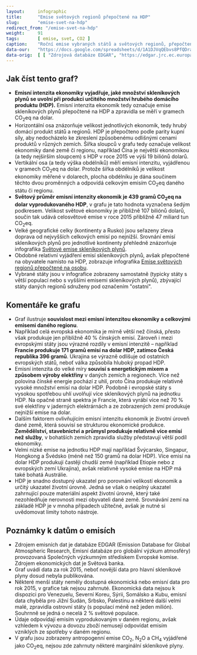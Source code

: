 ```yaml
---
layout:     infographic
title:      "Emise světových regionů přepočtené na HDP"
slug:       "emise-svet-na-hdp"
redirect_from: "/emise-svet-na-hdp"
weight:     91
tags:       [ emise, svet, CO2 ]
caption:    "Roční emise vybraných států a světových regionů, přepočteno v poměru k HDP a srovnáno s celkovou velikostí ekonomiky."
data-our:   "https://docs.google.com/spreadsheets/d/1A1DJVqQEbvs8PfQDrav1i56cfFUIzSL5CAg2jqmXALQ"
data-orig:  [ [ "Zdrojová databáze EDGAR", "https://edgar.jrc.ec.europa.eu/overview.php?v=50_GHG" ] ]
---
```


## Jak číst tento graf?

* <b><glossary id="emisniintenzitaekonomiky">Emisní intenzita ekonomiky</glossary> vyjadřuje, jaké množství <glossary id="antropogennisklenikoveplyny">skleníkových plynů</glossary> se uvolní při produkci určitého množství hrubého domácího produktu (HDP).</b> Emisní intenzita ekonomik tedy označuje emise skleníkových plynů přepočtené na HDP a zpravidla se měří v gramech <glossary id="co2eq">CO<sub>2</sub>eq</glossary> na dolar.
* Horizontální osa znázorňuje velikost jednotlivých ekonomik, tedy hrubý domácí produkt států a regionů. HDP je přepočteno podle parity kupní síly, aby nedocházelo ke zkreslení způsobenému odlišnými cenami produktů v různých zemích. Šířka sloupců v grafu tedy označuje velikost ekonomiky dané země či regionu, například Čína je největší ekonomikou (a tedy nejširším sloupcem) s HDP v roce 2015 ve výši 19 biliónů dolarů.
* Vertikální osa (a tedy výška obdélníků) měří emisní intenzitu, vyjádřenou v gramech CO<sub>2</sub>eq na dolar. Protože šířka obdélníků je velikost ekonomiky měřené v dolarech, plocha obdélníku je dána součinem těchto dvou proměnných a odpovídá celkovým emisím CO<sub>2</sub>eq daného státu či regionu.
* <b>Světový průměr emisní intenzity ekonomik je 439 gramů CO<sub>2</sub>eq na dolar vyprodukovaného HDP</b>, v grafu je tato hodnota vyznačena šedým podkresem. Velikost světové ekonomiky je přibližně 107 biliónů dolarů, součin tak udává celosvětové emise v roce 2015 přibližně 47 miliard tun CO<sub>2</sub>eq.
* Velké geografické celky (kontinenty a Rusko) jsou seřazeny zleva doprava od nejvyšších celkových emisí po nejnižší. Srovnání emisí skleníkových plynů pro jednotlivé kontinenty přehledně znázorňuje infografika [Světové emise skleníkových plynů](/infografiky/emise-svet).
* Obdobné relativní vyjádření emisí skleníkových plynů, avšak přepočtené na obyvatele namísto na HDP, zobrazuje infografika [Emise světových regionů přepočtené na osobu](/infografiky/emise-svet-na-osobu).
* Vybrané státy jsou v infografice zobrazeny samostatně (typicky státy s větší populací nebo s vyššími emisemi skleníkových plynů), zbývající státy daných regionů sdruženy pod označením &quot;ostatní&quot;.

## Komentáře ke grafu

* Graf ilustruje <b>souvislost mezi emisní intenzitou ekonomiky a celkovými emisemi daného regionu</b>.
* Například celá evropská ekonomika je mírně větší než čínská, přesto však produkuje jen přibližně 40 % čínských emisí. Zároveň i mezi evropskými státy jsou výrazné rozdíly v emisní intenzitě – například <b>Francie produkuje 171 gramů emisí na dolar HDP, zatímco Česká republika 396 gramů</b>. Ukrajina se výrazně odlišuje od ostatních evropských států, neboť válka způsobila hluboký propad HDP.
* Emisní intenzita do velké míry <b>souvisí s energetickým mixem a způsobem výroby elektřiny</b> v daných zemích a regionech. Více než polovina čínské energie pochází z uhlí, proto Čína produkuje relativně vysoké množství emisí na dolar HDP. Podobně i evropské státy s vysokou spotřebou uhlí uvolňují více skleníkových plynů na jednotku HDP. Na opačné straně spektra je Francie, která vyrábí více než 70 % své elektřiny v jaderných elektrárnách a ze zobrazených zemí produkuje nejnižší emise na dolar.
* Dalším faktorem ovlivňujícím emisní intenzitu ekonomik je životní úroveň dané země, která souvisí se strukturou ekonomické produkce. <b>Zemědělství, stavebnictví a průmysl produkuje relativně více emisí než služby</b>, v bohatších zemích zpravidla služby představují větší podíl ekonomiky.
* Velmi nízké emise na jednotku HDP mají například Švýcarsko, Singapur, Hongkong a Švédsko (méně než 150 gramů na dolar HDP). Více emisí na dolar HDP produkují častěji chudší země (například Etiopie nebo z evropských zemí Ukrajina), avšak relativně vysoké emise na HDP má také bohatá Austrálie.
* HDP je snadno dostupný ukazatel pro porovnání velikostí ekonomik a určitý ukazatel životní úrovně. Jedná se však o neúplný ukazatel zahrnující pouze materiální aspekt životní úrovně, který také nezohledňuje nerovnosti mezi obyvateli dané země. Srovnávání zemí na základě HDP je v mnoha případech užitečné, avšak je nutné si uvědomovat limity tohoto nástroje. 

## Poznámky k datům o emisích

* Zdrojem emisních dat je databáze EDGAR (Emission Database for Global Atmospheric Research, Emisní databáze pro globální výzkum atmosféry) provozovaná Společných výzkumným střediskem Evropské komise. Zdrojem ekonomických dat je Světová banka.
* Graf uvádí data za rok 2015, neboť novější data pro hlavní skleníkové plyny dosud nebyla publikována.
* Některé menší státy neměly dostupná ekonomická nebo emisní data pro rok 2015, v grafice tak nejsou zahrnuté. Ekonomická data nejsou k dispozici pro Venezuelu, Severní Koreu, Sýrii, Somálsko a Kubu, emisní data chyběla pro Jižní Sudán, Srbsko, Palestinu a některé další velmi malé, zpravidla ostrovní státy (s populací méně než jeden milión). Souhrnně se jedná o necelá 2 % světové populace.
* Údaje odpovídají emisím vyprodukovaným v daném regionu, avšak vzhledem k vývozu a dovozu zboží nemusejí odpovídat emisím vzniklých ze spotřeby v daném regionu.
* V grafu jsou zobrazeny <glossary id="antropogennisklenikoveplyny">antropogenní emise</glossary> CO<sub>2</sub>, N<sub>2</sub>O a CH<sub>4</sub> vyjádřené jako <glossary id="co2eq">CO<sub>2</sub>eq</glossary>, nejsou zde zahrnuty některé marginální skleníkové plyny.

